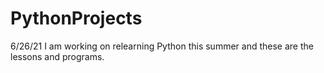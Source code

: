 # PythonProjects

6/26/21
I am working on relearning Python this summer and these are the lessons and programs. 
